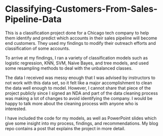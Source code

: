 # Classifying-Customers-From-Sales-Pipeline-Data

This is a classification project done for a Chicago tech company to help them identify and predict which accounts in their sales pipeline will become end customers. They used my findings to modify their outreach efforts and classification of some accounts. 

To arrive at my findings, I ran a variety of classification models such as logistic regression, KNN, SVM, Naive Bayes, and tree models, and used some resampling methods to deal with the unbalanced classes.

The data I received was messy enough that I was advised by instructors to not work with this data set, so it felt like a major accomplishment to clean the data well enough to model. However, I cannot share that piece of the project publicly since I signed an NDA and part of the data cleaning process was making a lot of changes to avoid identifying the company. I would be happy to talk more about the cleaning process with anyone who is interested. 

I have included the code for my models, as well as PowerPoint slides which give some insight into my process, findings, and recommendations. My blog repo contains a post that explains the project in more detail. 
